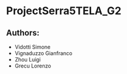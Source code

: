 # ProjectSerra5TELA_G2
## Authors:
* Vidotti Simone
* Vignaduzzo Gianfranco
* Zhou Luigi
* Grecu Lorenzo
